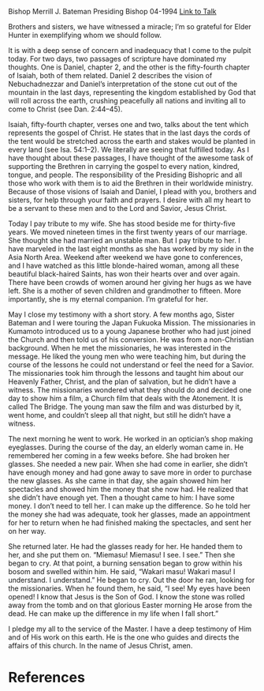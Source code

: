 Bishop Merrill J. Bateman
Presiding Bishop
04-1994
[Link to Talk](https://www.churchofjesuschrist.org/study/general-conference/1994/04/stretching-the-cords-of-the-tent?lang=eng)

Brothers and sisters, we have witnessed a miracle; I’m so grateful for Elder Hunter in exemplifying whom we should follow.

It is with a deep sense of concern and inadequacy that I come to the pulpit today. For two days, two passages of scripture have dominated my thoughts. One is Daniel, chapter 2, and the other is the fifty-fourth chapter of Isaiah, both of them related. Daniel 2 describes the vision of Nebuchadnezzar and Daniel’s interpretation of the stone cut out of the mountain in the last days, representing the kingdom established by God that will roll across the earth, crushing peacefully all nations and inviting all to come to Christ (see Dan. 2:44–45).

Isaiah, fifty-fourth chapter, verses one and two, talks about the tent which represents the gospel of Christ. He states that in the last days the cords of the tent would be stretched across the earth and stakes would be planted in every land (see Isa. 54:1–2). We literally are seeing that fulfilled today. As I have thought about these passages, I have thought of the awesome task of supporting the Brethren in carrying the gospel to every nation, kindred, tongue, and people. The responsibility of the Presiding Bishopric and all those who work with them is to aid the Brethren in their worldwide ministry. Because of those visions of Isaiah and Daniel, I plead with you, brothers and sisters, for help through your faith and prayers. I desire with all my heart to be a servant to these men and to the Lord and Savior, Jesus Christ.

Today I pay tribute to my wife. She has stood beside me for thirty-five years. We moved nineteen times in the first twenty years of our marriage. She thought she had married an unstable man. But I pay tribute to her. I have marveled in the last eight months as she has worked by my side in the Asia North Area. Weekend after weekend we have gone to conferences, and I have watched as this little blonde-haired woman, among all these beautiful black-haired Saints, has won their hearts over and over again. There have been crowds of women around her giving her hugs as we have left. She is a mother of seven children and grandmother to fifteen. More importantly, she is my eternal companion. I’m grateful for her.

May I close my testimony with a short story. A few months ago, Sister Bateman and I were touring the Japan Fukuoka Mission. The missionaries in Kumamoto introduced us to a young Japanese brother who had just joined the Church and then told us of his conversion. He was from a non-Christian background. When he met the missionaries, he was interested in the message. He liked the young men who were teaching him, but during the course of the lessons he could not understand or feel the need for a Savior. The missionaries took him through the lessons and taught him about our Heavenly Father, Christ, and the plan of salvation, but he didn’t have a witness. The missionaries wondered what they should do and decided one day to show him a film, a Church film that deals with the Atonement. It is called The Bridge. The young man saw the film and was disturbed by it, went home, and couldn’t sleep all that night, but still he didn’t have a witness.

The next morning he went to work. He worked in an optician’s shop making eyeglasses. During the course of the day, an elderly woman came in. He remembered her coming in a few weeks before. She had broken her glasses. She needed a new pair. When she had come in earlier, she didn’t have enough money and had gone away to save more in order to purchase the new glasses. As she came in that day, she again showed him her spectacles and showed him the money that she now had. He realized that she didn’t have enough yet. Then a thought came to him: I have some money. I don’t need to tell her. I can make up the difference. So he told her the money she had was adequate, took her glasses, made an appointment for her to return when he had finished making the spectacles, and sent her on her way.

She returned later. He had the glasses ready for her. He handed them to her, and she put them on. “Miemasu! Miemasu! I see. I see.” Then she began to cry. At that point, a burning sensation began to grow within his bosom and swelled within him. He said, “Wakari masu! Wakari masu! I understand. I understand.” He began to cry. Out the door he ran, looking for the missionaries. When he found them, he said, “I see! My eyes have been opened! I know that Jesus is the Son of God. I know the stone was rolled away from the tomb and on that glorious Easter morning He arose from the dead. He can make up the difference in my life when I fall short.”

I pledge my all to the service of the Master. I have a deep testimony of Him and of His work on this earth. He is the one who guides and directs the affairs of this church. In the name of Jesus Christ, amen.

# References
